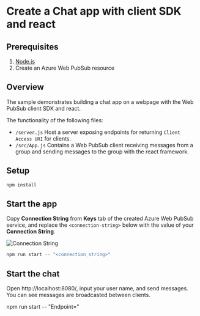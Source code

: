 # Create a Chat app with client SDK and react

## Prerequisites

1. [Node.js](https://nodejs.org)
2. Create an Azure Web PubSub resource

## Overview
The sample demonstrates building a chat app on a webpage with the Web PubSub client SDK and react.

The functionality of the following files:

* `/server.js` Host a server exposing endpoints for returning `Client Access URI` for clients.
* `/src/App.js` Contains a Web PubSub client receiving messages from a group and sending messages to the group with the react framework.

## Setup

```bash
npm install
```

## Start the app

Copy **Connection String** from **Keys** tab of the created Azure Web PubSub service, and replace the `<connection-string>` below with the value of your **Connection String**.

![Connection String](./../../../../docs/images/portal_conn.png)

```bash
npm run start -- "<connection_string>"
```

## Start the chat

Open http://localhost:8080/, input your user name, and send messages. You can see messages are broadcasted between clients.


npm run start -- "Endpoint=<endpoint>"